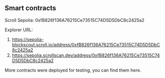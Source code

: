 ## Smart contracts

Scroll Sepolia: 0xfB826f136A76215Ce73515C74D5D5DbC8c2425a2

Explorer URL:
1. https://sepolia-blockscout.scroll.io/address/0xfB826f136A76215Ce73515C74D5D5DbC8c2425a2 
2. https://sepolia.scrollscan.dev/address/0xfB826f136A76215Ce73515C74D5D5DbC8c2425a2


More contracts were deployed for testing, you can find them here.